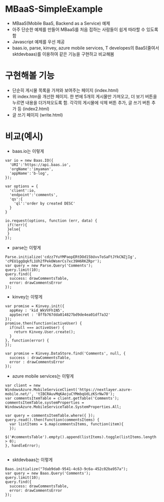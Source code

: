 # MBaaS-SimpleExample
* MBaaS(Mobile BaaS, Backend as a Service) 예제
* 아주 단순한 예제를 만들어 MBaaS를 처음 접하는 사람들이 쉽게 따라할 수 있도록 함
* Javascript 예제를 우선 제공
* baas.io, parse, kinvey, azure mobile services, T developes의 BaaS(줄여서 sktdevbaas)를 이용하여 같은 기능을 구현하고 비교해봄

# 구현해볼 기능
* 단순히 게시물 목록을 가져와 보여주는 페이지 (index.html)
* 위 index.htm을 개선한 페이지. 한 번에 5개의 게시물만 가져오고, 더 보기 버튼을 누르면 내용을 더가져오도록 함. 각각의 게시물에 삭제 버튼 추가, 글 쓰기 버튼 추가 등 (index2.html)
* 글 쓰기 페이지 (write.html)

# 비교(예시)
* baas.io는 이렇게 
```
var io = new Baas.IO({
  'URI':'https://api.baas.io',
  'orgName':'imyaman',
  'appName':'b-log',
});

var options = {
  'client':io,
  'endpoint':'comments',
  'qs':{
    'ql':'order by created DESC'
  }
}

io.request(options, function (err, data) {
 if(!err){
 }else{
 }
});
```

* parse는 이렇게
```
Parse.initialize('cdzz7YuYMPaopERtDOd15bUvv7oSaFtJYkCNZjIg', 'cPEU1ggQqkfL1Uh2fPekOWsmrCs7xc39H6RKZRpr');
var query = new Parse.Query('Comments');
query.limit(10);
query.find({
  success: drawCommentsTable,
  error: drawCommentsError
});
```

* kinvey는 이렇게
```
var promise = Kinvey.init({
  appKey : 'kid_WkVVFh1N5',
  appSecret : '8ffb767dda014827bd9de4ea01df7a32'
});
promise.then(function(activeUser) {
  if(null === activeUser) {
    return Kinvey.User.create();
  }
}, function(error) {
});

var promise = Kinvey.DataStore.find('Comments', null, {
  success : drawCommentsTable,
  error : drawCommentsError
});
```

* azure mobile services는 이렇게
```
var client = new WindowsAzure.MobileServiceClient('https://nextlayer.azure-mobile.net/', 'tIBCRAuvMqKAojuCYMmbqUdLzKSrNw70');
var commentsItemTable = client.getTable('Comments');
commentsItemTable.systemProperties = WindowsAzure.MobileServiceTable.SystemProperties.All;

var query = commentsItemTable.where({ });
query.read().then(function(commentsItems) {
  var listItems = $.map(commentsItems, function(item){
  });
  $('#commentsTable').empty().append(listItems).toggle(listItems.length > 0);
}, handleError);
 
```

* sktdevbaas는 이렇게
```
Baas.initialize("7dab9da0-9541-4c63-9c6a-452c02ba957a");
var query = new Baas.Query('Comments');
query.limit(10);
query.find({
  success: drawCommentsTable,
  error: drawCommentsError
});
```
